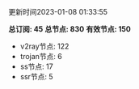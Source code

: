 更新时间2023-01-08 01:33:55

**总订阅: 45**
**总节点: 830**
**有效节点: 150**
- v2ray节点: 122
- trojan节点: 6
- ss节点: 17
- ssr节点: 5
